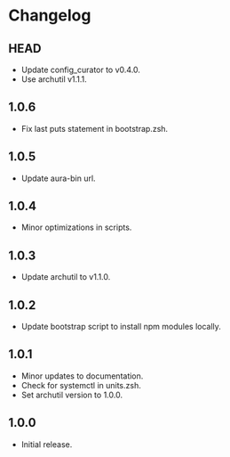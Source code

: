 # Changelog

## HEAD

- Update config_curator to v0.4.0.
- Use archutil v1.1.1.

## 1.0.6

- Fix last puts statement in bootstrap.zsh.

## 1.0.5

- Update aura-bin url.

## 1.0.4

- Minor optimizations in scripts.

## 1.0.3

- Update archutil to v1.1.0.

## 1.0.2

- Update bootstrap script to install npm modules locally.

## 1.0.1

- Minor updates to documentation.
- Check for systemctl in units.zsh.
- Set archutil version to 1.0.0.

## 1.0.0

- Initial release.
